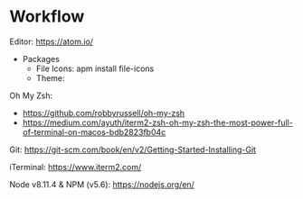 # Workflow

Editor: https://atom.io/
* Packages
  * File Icons: apm install file-icons
  * Theme: 

Oh My Zsh:
* https://github.com/robbyrussell/oh-my-zsh
* https://medium.com/ayuth/iterm2-zsh-oh-my-zsh-the-most-power-full-of-terminal-on-macos-bdb2823fb04c

Git: https://git-scm.com/book/en/v2/Getting-Started-Installing-Git

iTerminal: https://www.iterm2.com/

Node v8.11.4 & NPM (v5.6): https://nodejs.org/en/

